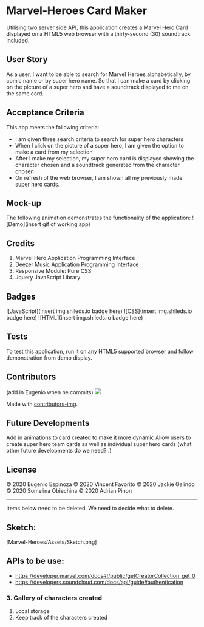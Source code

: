 # Marvel-Heroes Card Maker

Utilising two server side API, this application creates a Marvel Hero Card displayed on a HTML5 web browser with a thirty-second (30) soundtrack included. 


## User Story 
As a user, I want to be able to search for Marvel Heroes alphabetically, by comic name or by super hero name. So that I can make a card by clicking on the picture of a super hero and have a soundtrack displayed to me on the same card. 


## Acceptance Criteria 
This app meets the following criteria: 
- I am given three search criteria to search for super hero characters 
- When I click on the picture of a super hero, I am given the option to make a card from my selection 
- After I make my selection, my super hero card is displayed showing the character chosen and a soundtrack generated from the character chosen 
- On refresh of the web browser, I am shown all my previously made super hero cards. 


## Mock-up 
The following animation demonstrates the functionality of the application: 
![Demo](insert gif of working app)


## Credits 
1. Marvel Hero Application Programming Interface
2. Deezer Music Application Programming Interface
3. Responsive Module: Pure CSS 
4. Jquery JavaScript Library


## Badges 
![JavaScript](insert img.shileds.io badge here)
![CSS](insert img.shileds.io badge here)
![HTML](insert img.shileds.io badge here)


## Tests 
To test this application, run it on any HTML5 supported browser and follow demonstration from demo display. 

## Contributors 
(add in Eugenio when he commits)
<a href="https://github.com/ifeasome/Marvel-Heroes/graphs/contributors">
  <img src="https://contributors-img.web.app/image?repo=ifeasome/Marvel-Heroes" />
</a>

Made with [contributors-img](https://contributors-img.web.app).


## Future Developments
Add in animations to card created to make it more dynamic 
Allow users to create super hero team cards as well as individual super hero cards 
(what other future developments do we need?..)


## License 
© 2020 Eugenio Espinoza 
© 2020 Vincent Favorito
© 2020 Jackie Galindo
© 2020 Somelina Obiechina 
© 2020 Adrian Pinon


___________________________________________________________________
Items below need to be deleted. We need to decide what to delete.

## Sketch: 
[Marvel-Heroes/Assets/Sketch.png]

## APIs to be use:
-	https://developer.marvel.com/docs#!/public/getCreatorCollection_get_0
-	https://developers.soundcloud.com/docs/api/guide#authentication



### 3.	Gallery of characters created 
1.	Local storage 
2.	Keep track of the characters created 



